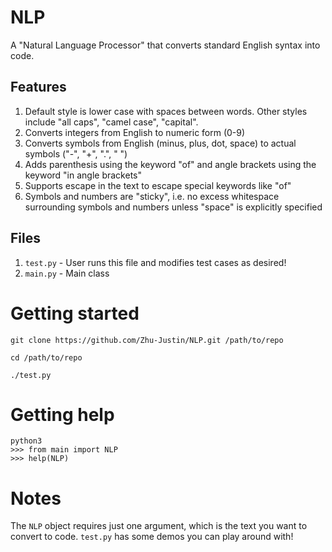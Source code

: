 # NLP

A "Natural Language Processor" that converts standard English syntax into code.

## Features

1.  Default style is lower case with spaces between words. Other styles include "all caps", "camel case", "capital".
2.  Converts integers from English to numeric form (0-9)
3.  Converts symbols from English (minus, plus, dot, space) to actual symbols ("-", "+", ".", " ")
4.  Adds parenthesis using the keyword "of" and angle brackets using the keyword "in angle brackets"
5.  Supports escape in the text to escape special keywords like "of"
6.  Symbols and numbers are "sticky", i.e. no excess whitespace surrounding symbols and numbers unless "space" is explicitly specified

## Files 

1.  `test.py` - User runs this file and modifies test cases as desired!
2.  `main.py` - Main class

# Getting started

```
git clone https://github.com/Zhu-Justin/NLP.git /path/to/repo

cd /path/to/repo

./test.py
```

# Getting help

```
python3
>>> from main import NLP
>>> help(NLP)
```

# Notes

The `NLP` object requires just one argument, which is the text you want to convert to code. `test.py` has some demos you can play around with!

